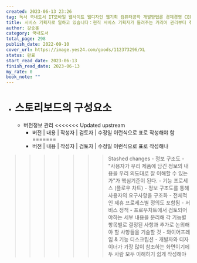 ```yaml
---
created: 2023-06-13 23:26
tag: 독서 국내도서 IT모바일 웹사이트 웹디자인 웹기획 컴퓨터공학 개발방법론 경제경영 CEO/비즈니스맨 취업/유망직업 경영 서비스/고객만족 자기계발
title: 서비스 기획자로 일하고 있습니다：현직 서비스 기획자가 들려주는 커리어 관리부터 취업·이직까지!
author: 강승훈
category: 국내도서
total_page: 298
publish_date: 2022-09-10
cover_url: https://image.yes24.com/goods/112373296/XL
status: 완료
start_read_date: 2023-06-13
finish_read_date: 2023-06-13
my_rate: 0
book_note: ""
---
```



- # 스토리보드의 구성요소
	- 버전정보 관리
<<<<<<< Updated upstream
		- 버전 | 내용 | 작성자 | 검토자 | 수정일 이런식으로 표로 작성해야 함
=======
		- 버전 | 내용 | 작성자 | 검토자 | 수정일 이런식으로 표로 작성해나 
>>>>>>> Stashed changes
	- 정보 구조도
		- "사용자가 우리 제품에 담긴 정보의 내용을 우리 의도대로 잘 이해할 수 있는 가"가 핵심기준이 된다.
		- 기능 프로세스 (플로우 차트) 
			- 정보 구조도를 통해 사용자의 요구사항을 구조화
			- 전체적인 제휴 프로세스별 정의도 포함됨 
	- 서비스 정책
		- 프로우차트에서 검토되어야하는 세부 내용을 분리해 각 기능별 항목별로 결정된 사항과 추가로 논의해야 할 사항들을 기술할 것
	- 와이어프레임 & 기능 디스크립션
		- 개발자와 디자이너가 가장 많이 참조하는 화면이기에 두 사람 모두 이해하기 쉽게 작성해야  


